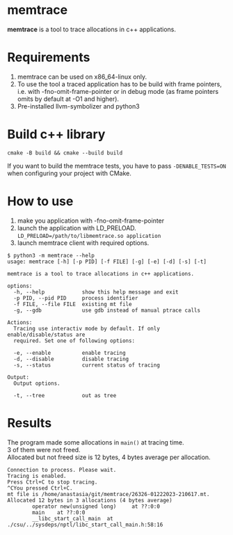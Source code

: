 # memtrace
**memtrace** is a tool to trace allocations in c++ applications.

# Requirements
1. memtrace can be used on x86_64-linux only.
2. To use the tool a traced application has to be build with frame pointers, \
i.e. with -fno-omit-frame-pointer or in debug mode (as frame pointers omits by default at -O1 and higher).
3. Pre-installed llvm-symbolizer and python3

# Build c++ library
```cmake -B build && cmake --build build```

If you want to build the memtrace tests, you have to pass `-DENABLE_TESTS=ON` when configuring your project with CMake.

# How to use
1. make you application with -fno-omit-frame-pointer
2. launch the application with LD_PRELOAD. \
`LD_PRELOAD=/path/to/libmemtrace.so application`
3. launch memtrace client with required options.
```
$ python3 -m memtrace --help
usage: memtrace [-h] [-p PID] [-f FILE] [-g] [-e] [-d] [-s] [-t]

memtrace is a tool to trace allocations in c++ applications.

options:
  -h, --help            show this help message and exit
  -p PID, --pid PID     process identifier
  -f FILE, --file FILE  existing mt file
  -g, --gdb             use gdb instead of manual ptrace calls

Actions:
  Tracing use interactiv mode by default. If only enable/disable/status are
  required. Set one of following options:

  -e, --enable          enable tracing
  -d, --disable         disable tracing
  -s, --status          current status of tracing

Output:
  Output options.

  -t, --tree            out as tree
```

# Results
The program made some allocations in `main()` at tracing time. \
3 of them were not freed. \
Allocated but not freed size is 12 bytes, 4 bytes average per allocation.
```
Connection to process. Please wait.
Tracing is enabled.
Press Ctrl+C to stop tracing.
^CYou pressed Ctrl+C.
mt file is /home/anastasia/git/memtrace/26326-01222023-210617.mt.
Allocated 12 bytes in 3 allocations (4 bytes average)
        operator new(unsigned long)     at ??:0:0
        main    at ??:0:0
        __libc_start_call_main  at ./csu/../sysdeps/nptl/libc_start_call_main.h:58:16
```
